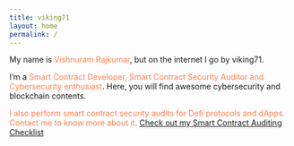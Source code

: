 ```yaml
---
title: viking71
layout: home
permalink: /
---
```


My name is <font color="coral">Vishnuram Rajkumar</font>, but on the internet I go by viking71.

I’m a <font color="coral">Smart Contract Developer, Smart Contract Security Auditor and Cybersecurity enthusiast</font>. Here, you will find awesome cybersecurity and blockchain contents.

<font color="coral">I also perform smart contract security audits for Defi protocols and dApps. Contact me to know more about it.</font> [Check out my Smart Contract Auditing Checklist](https://github.com/vishnuram1999/Smart-Contract-Auditing-Checklist)<br/>
